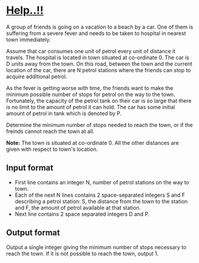 # [Help..!!][link]

A group of friends is going on a vacation to a beach by a car. One of them is suffering from a severe fever and needs to be taken to hospital in nearest town immediately.

Assume that car consumes one unit of petrol every unit of distance it travels. The hospital is located in town situated at co-ordinate 0. The car is D units away from the town. On this road, between the town and the current location of the car, there are N petrol stations where the friends can stop to acquire additional petrol.

As the fever is getting worse with time, the friends want to make the minimum possible number of stops for petrol on the way to the town. Fortunately, the capacity of the petrol tank on their car is so large that there is no limit to the amount of petrol it can hold. The car has some initial amount of petrol in tank which is denoted by P.

Determine the minimum number of stops needed to reach the town, or if the freinds cannot reach the town at all.

**Note:** The town is situated at co-ordinate 0. All the other distances are given with respect to town's location.

## Input format

- First line contains an integer N, number of petrol stations on the way to town.
- Each of the next N lines contains 2 space-separated integers S and F describing a petrol station: S, the distance from the town to the station and F, the amount of petrol available at that station.
- Next line contains 2 space separated integers D and P.

## Output format

Output a single integer giving the minimum number of stops necessary to reach the town. If it is not possible to reach the town, output 1.

[link]: https://www.hackerearth.com/practice/algorithms/greedy/basics-of-greedy-algorithms/practice-problems/algorithm/help-1-0315faf6/
